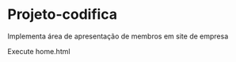 # Projeto-codifica

Implementa área de apresentação de membros em site de empresa



Execute home.html
